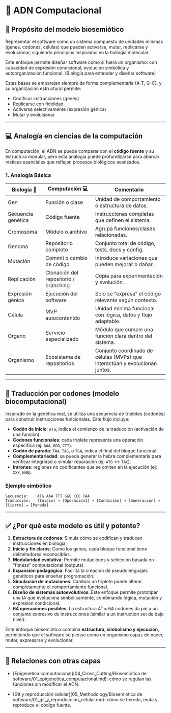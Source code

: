 # 🧬 ADN Computacional

## 🧬 Propósito del modelo biosemiótico
Representar el software como un sistema compuesto de unidades mínimas (genes, codones, células) que pueden activarse, mutar, replicarse y evolucionar, siguiendo principios inspirados en la biología molecular.

Este enfoque permite diseñar software como si fuera un organismo: con capacidad de expresión condicional, evolución simbólica y autoorganización funcional. (Biología para entender y diseñar software)

Estas bases se emparejan siempre de forma complementaria (A-T, G-C), y su organización estructural permite:
- Codificar instrucciones (genes)
- Replicarse con fidelidad
- Activarse selectivamente (expresión génica)
- Mutar y evolucionar

---

## 💻 Analogía en ciencias de la computación

En computación, el ADN se puede comparar con el **código fuente** y su estructura modular, pero esta analogía puede profundizarse para abarcar matices esenciales que reflejan procesos biológicos avanzados.

### 1. Analogía Básica

| Biología 🧬         | Computación 💻                               | Comentario                                      |
|--------------------|----------------------------------------------|-------------------------------------------------|
| Gen                | Función o clase                              | Unidad de comportamiento o estructura de datos. |
| Secuencia genética | Código fuente                                | Instrucciones completas que definen el sistema. |
| Cromosoma          | Módulo o archivo                             | Agrupa funciones/clases relacionadas.           |
| Genoma             | Repositorio completo                         | Conjunto total de código, tests, docs y config. |
| Mutación           | Commit o cambio de código                    | Introduce variaciones que pueden mejorar o dañar. |
| Replicación        | Clonación del repositorio / branching        | Copia para experimentación y evolución.         |
| Expresión génica   | Ejecución del software                       | Solo se “expresa” el código relevante según contexto. |
| Célula             | MVP autocontenido                            | Unidad mínima funcional con lógica, datos y flujo adaptable. |
| Organo             | Servicio especializado                       | Módulo que cumple una función clara dentro del sistema. |
| Organismo          | Ecosistema de repositorios                   | Conjunto coordinado de células (MVPs) que interactúan y evolucionan juntos. |

---

## 🧬 Traducción por codones (modelo biocomputacional)

Inspirado en la genética real, se utiliza una secuencia de tripletes (codones) para construir instrucciones funcionales. Este flujo incluye:

- **Codón de inicio**: `ATG`, indica el comienzo de la traducción (activación de una función).
- **Codones funcionales**: cada triplete representa una operación específica (ej: `AAA`, `GGG`, `CTT`).
- **Codón de parada**: `TAA`, `TAG`, o `TGA`, indica el final del bloque funcional.
- **Complementariedad**: se puede generar la hebra complementaria para verificar integridad o simular reparación (ej: `ATG` ↔ `TAC`).
- **Intrones**: regiones no codificantes que se omiten en la ejecución (ej: `XXX`, `NNN`).

### Ejemplo simbólico
```
Secuencia:    ATG AAA TTT GGG CCC TAA
Traducción:   [Inicio] → [Operación1] → [Condición] → [Generación] → [Cierre] → [Parada]
```

---

## ✅ ¿Por qué este modelo es útil y potente?

1. **Estructura de codones**: Simula cómo se codifican y traducen instrucciones en biología.
2. **Inicio y fin claros**: Como los genes, cada bloque funcional tiene delimitadores reconocibles.
3. **Modularidad evolutiva**: Permite mutaciones y selección basada en “fitness” computacional (outputs).
4. **Expansión pedagógica**: Facilita la creación de pseudolenguajes genéticos para enseñar programación.
5. **Simulación de mutaciones**: Cambiar un triplete puede alterar completamente el comportamiento funcional.
6. **Diseño de sistemas autoevolutivos**: Este enfoque permite prototipar una IA que evoluciona simbólicamente, combinando lógica, mutación y expresión condicional.
7. **64 operaciones posibles**: La estructura 4³ = 64 codones da pie a un conjunto expresivo de instrucciones (similar a un instruction set de bajo nivel).

Este enfoque biosemiótico combina **estructura, simbolismo y ejecución**, permitiendo que el software se piense como un organismo capaz de nacer, mutar, expresarse y evolucionar.

---

## 🔗 Relaciones con otras capas

- [Epigenética computacional](04_Cross_Cutting/Biosemiótica de software/01_epigenetica_computacional.md): cómo se regulan las funciones sin modificar el ADN.

- [Git y reproducción celular](05_Methodology/Biosemiótica de software/01_git_y_reproduccion_celular.md): cómo se hereda, muta y reproduce el código fuente.
